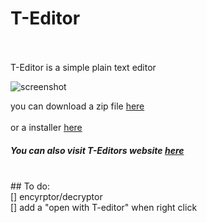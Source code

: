 <h1 style="color=red">T-Editor</h1>
<br><br>
T-Editor is a simple plain text editor

![screenshot](https://kowal05.github.io/T-Editor/image.png)

you can download a zip file [here](https://github.com/kowal05/T-Editor/raw/master/T-Editor.zip) <br>
<br>
or a installer [here](https://github.com/kowal05/T-Editor/raw/master/Installer.exe)
<br>
##### You can also visit T-Editors website [here](https://kowal05.github.io/T-Editor/)

<br>
## To do:
<br>
[] encyrptor/decryptor
<br>
[] add a "open with T-editor" when right click

